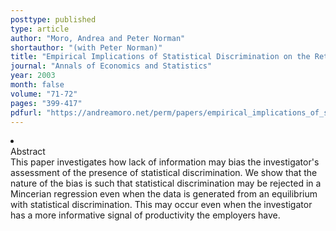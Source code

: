 ```yaml
---
posttype: published
type: article
author: "Moro, Andrea and Peter Norman"
shortauthor: "(with Peter Norman)"
title: "Empirical Implications of Statistical Discrimination on the Returns to Measures of Skill"
journal: "Annals of Economics and Statistics"
year: 2003
month: false
volume: "71-72"
pages: "399-417"
pdfurl: "https://andreamoro.net/perm/papers/empirical_implications_of_statistical_discrimination.pdf"
---
```

<li class='acc_hide'> <div class="title">Abstract</div>
This paper investigates how lack of information may bias the investigator's
assessment of the presence of statistical discrimination. We show that the nature of
the bias is such that statistical discrimination may be rejected in a Mincerian regression
even when the data is generated from an equilibrium with statistical discrimination.
This may occur even when the investigator has a more informative signal of productivity
the employers have.
</li>
